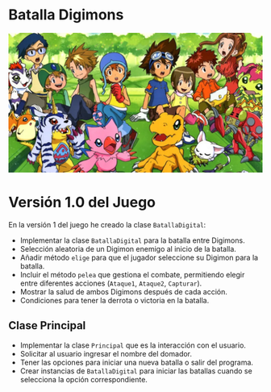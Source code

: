 # Batalla Digimons
<p align="center">
  <img src="digimon.png" alt="Fondo Digimon">
</p>

# Versión 1.0 del Juego

En la versión 1 del juego he creado la clase `BatallaDigital`:

- Implementar la clase `BatallaDigital` para la batalla entre Digimons.
- Selección aleatoria de un Digimon enemigo al inicio de la batalla.
- Añadir método `elige` para que el jugador seleccione su Digimon para la batalla.
- Incluir el método `pelea` que gestiona el combate, permitiendo elegir entre diferentes acciones (`Ataque1`, `Ataque2`, `Capturar`).
- Mostrar la salud de ambos Digimons después de cada acción.
- Condiciones para tener la derrota o victoria en la batalla.

## Clase Principal

- Implementar la clase `Principal` que es la interacción con el usuario.
- Solicitar al usuario ingresar el nombre del domador.
- Tener las opciones para iniciar una nueva batalla o salir del programa.
- Crear instancias de `BatallaDigital` para iniciar las batallas cuando se selecciona la opción correspondiente.
